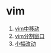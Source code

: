 # vim

1. [vim中移动](./vim中移动.md#vim中移动)    
2. [vim分割窗口](./vim分割窗口.md#vim分割窗口)
3. [小幅改动](./vim分割窗口.md#小幅改动)
